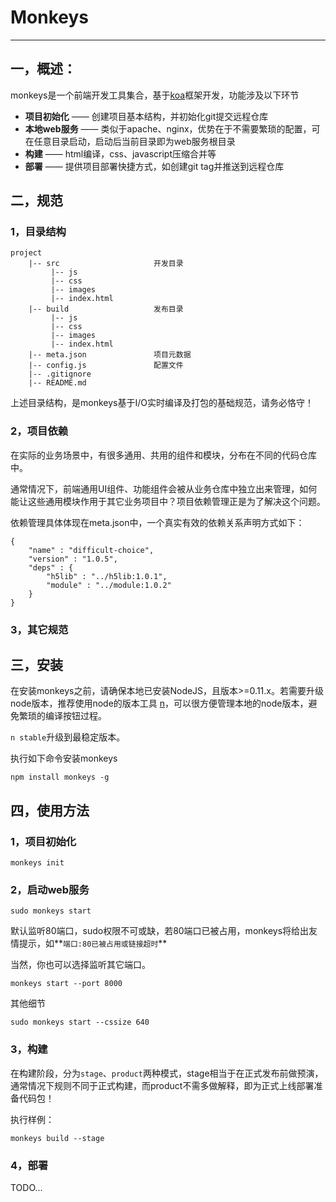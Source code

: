 # Monkeys
____

## 一，概述：

monkeys是一个前端开发工具集合，基于[koa](http://koajs.com/)框架开发，功能涉及以下环节

- **项目初始化** —— 创建项目基本结构，并初始化git提交远程仓库
- **本地web服务** —— 类似于apache、nginx，优势在于不需要繁琐的配置，可在任意目录启动，启动后当前目录即为web服务根目录
- **构建** —— html编译，css、javascript压缩合并等
- **部署** —— 提供项目部署快捷方式，如创建git tag并推送到远程仓库

## 二，规范

### 1，目录结构

	project
		|-- src						开发目录
			 |-- js
			 |-- css
			 |-- images
			 |-- index.html
		|-- build					发布目录
			 |-- js
			 |-- css
			 |-- images
			 |-- index.html
		|-- meta.json				项目元数据
		|-- config.js				配置文件
		|-- .gitignore
		|-- README.md
		
上述目录结构，是monkeys基于I/O实时编译及打包的基础规范，请务必恪守！

### 2，项目依赖

在实际的业务场景中，有很多通用、共用的组件和模块，分布在不同的代码仓库中。

通常情况下，前端通用UI组件、功能组件会被从业务仓库中独立出来管理，如何能让这些通用模块作用于其它业务项目中？项目依赖管理正是为了解决这个问题。

依赖管理具体体现在meta.json中，一个真实有效的依赖关系声明方式如下：

	{
		"name" : "difficult-choice",
		"version" : "1.0.5",
		"deps" : {
			"h5lib" : "../h5lib:1.0.1",
			"module" : "../module:1.0.2"
		}
	}

### 3，其它规范

## 三，安装

在安装monkeys之前，请确保本地已安装NodeJS，且版本>=0.11.x。若需要升级node版本，推荐使用node的版本工具 [n](https://www.npmjs.com/package/n)，可以很方便管理本地的node版本，避免繁琐的编译按钮过程。

`n stable`升级到最稳定版本。

执行如下命令安装monkeys
	
	npm install monkeys -g



## 四，使用方法

### 1，项目初始化

	monkeys init
	
### 2，启动web服务

	sudo monkeys start
	
默认监听80端口，sudo权限不可或缺，若80端口已被占用，monkeys将给出友情提示，如**`端口:80已被占用或链接超时`**

当然，你也可以选择监听其它端口。

	monkeys start --port 8000
	
其他细节

	sudo monkeys start --cssize 640
	
	
### 3，构建

在构建阶段，分为`stage`、`product`两种模式，stage相当于在正式发布前做预演，通常情况下规则不同于正式构建，而product不需多做解释，即为正式上线部署准备代码包！

执行样例：

	monkeys build --stage

### 4，部署

TODO...




